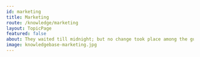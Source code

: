 ```yaml
---
id: marketing
title: Marketing
route: /knowledge/marketing
layout: TopicPage
featured: false
about: They waited till midnight; but no change took place among the guards.
image: knowledgebase-marketing.jpg
---
```


